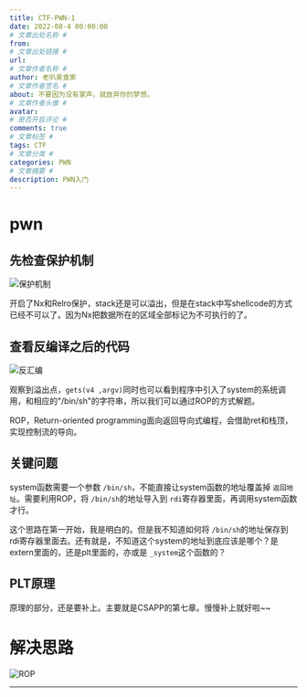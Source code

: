 ```yaml
---
title: CTF-PWN-1
date: 2022-08-4 00:00:00
# 文章出处名称 #
from: 
# 文章出处链接 #
url: 
# 文章作者名称 #
author: 老叭美食家
# 文章作者签名 #
about: 不要因为没有掌声，就放弃你的梦想。
# 文章作者头像 #
avatar: 
# 是否开启评论 #
comments: true
# 文章标签 #
tags: CTF
# 文章分类 #
categories: PWN
# 文章摘要 #
description: PWN入门
---
```

# pwn

## 先检查保护机制

![保护机制](https://laoba-1304292449.cos.ap-chengdu.myqcloud.com/img/20220522095648.png)

开启了Nx和Relro保护，stack还是可以溢出，但是在stack中写shellcode的方式已经不可以了。因为Nx把数据所在的区域全部标记为不可执行的了。

## 查看反编译之后的代码

![反汇编](https://laoba-1304292449.cos.ap-chengdu.myqcloud.com/img/20220608101306.png)

观察到溢出点，`gets(v4 ,argv)`同时也可以看到程序中引入了system的系统调用，和相应的"/bin/sh"的字符串，所以我们可以通过ROP的方式解题。

ROP，Return-oriented programming面向返回导向式编程，会借助ret和栈顶，实现控制流的导向。

## 关键问题

system函数需要一个参数 `/bin/sh`，不能直接让system函数的地址覆盖掉 `返回地址`。需要利用ROP，将 `/bin/sh`的地址导入到 `rdi`寄存器里面，再调用system函数才行。

这个思路在第一开始，我是明白的。但是我不知道如何将 `/bin/sh`的地址保存到rdi寄存器里面去。还有就是，不知道这个system的地址到底应该是哪个？是extern里面的，还是plt里面的，亦或是 `_system`这个函数的？

## PLT原理

原理的部分，还是要补上。主要就是CSAPP的第七章。慢慢补上就好啦~~

# 解决思路

![ROP](https://laoba-1304292449.cos.ap-chengdu.myqcloud.com/img/20220715161804.png)

---
